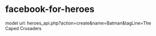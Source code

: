 # facebook-for-heroes

model url:
heroes_api.php?action=create&name=Batman&tagLine=The Caped Crusaders